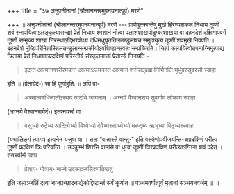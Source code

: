 +++
title = "३७ अनुपनीतानां (चौलानन्तरमुपनयनात्पूर्वं) मरणे"

+++
॥ अनुपनीतानां (चौलानन्तरमुपनयनात्पूर्वं) मरणे --- प्राणेषूत्क्रान्तेषु मुखे हिरण्यशकलं निधाय तूष्णीं शवं स्नापयित्वाऽलङ्कृत्यासन्द्यां प्रेतं निधाय श्मशानं नीत्वा पलाशशाखयोदुम्बरशाखया वा दहनदेशं दक्षिणापवर्गं तूष्णीं सम्मृज्य शाखां निरस्थाऽद्भिरवोक्ष्य दधिमधुघृततिलतण्डुलांश्च समुदायुत्य तूष्णीं शवमुखे निवपति । दहनदेशे मुष्टिपरिमितास्तिलतण्डुलान्सम्प्रकीर्याऽवशिष्टान्सर्वतः सम्प्रकिरति। चितां कल्पयित्वोतपनाग्निमुत्पाद्य चितायां प्रेतं निधायाऽप्रदक्षिणं परिस्तीर्य संस्कृतमाज्यं प्रेतास्ये निनयति - 

> इदन्त आत्मनश्शरीरमयन्त आत्माऽऽत्मनस्त आत्मानं शरीराद्ब्रह्म निर्भिनत्ति भुर्भुवस्सुवरसौ स्वाहा

इति ॥ (प्रेतायेदं॰) सा हि पूर्णाहुतिः ॥ अपि वा- 

> अस्मात्वमधिजातोऽस्ययं त्वदधि जायताम् । अग्नये वैश्वानराय सुवर्गाय लोकाय स्वाहा

(अग्नये वैश्वानरायेदं॰) इत्यनयर्चा वा 

> वसुभ्यो रुद्रेभ्य आदित्येभ्यो बिश्वेभ्यो देवेभ्यस्साध्येभ्यो मरुद्भ्य ऋभुभ्यः पितृभ्यस्स्वाहा

(यथालिङ्गं त्यागः) इत्यनेन यजुषा वा । ततः “वातास्ते वान्तु॰" इति वस्त्रेणोपवीजयन्ति-अप्रदक्षिणं परीत्य तूष्णीं प्रदक्षिणं त्रिः परियन्ति । उदकुम्भं शिरसि वामांसे वा धृत्वा तूष्णीं त्रिरप्रदक्षिणं परीत्याऽग्निना शवं दहेत् । ततस्तीर्थं गत्वा 

> प्रेताय॰ गोत्राय॰ नाम्ने उदकाञ्जलिरुपतिष्ठतु

इति जलाञ्जलिं दत्वा नग्नप्रच्छादनाद्येकोद्दिष्टान्तं सर्वं कुर्यात् ॥ पञ्चमवर्षात्पूर्वं मृतानां सञ्चयनवर्जम् ॥ ॥